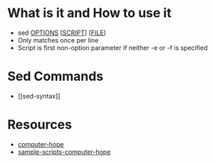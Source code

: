 # What is it and How to use it
- sed [OPTIONS](sed-options.md) \[[SCRIPT](sed-syntax.md)] \[[FILE](sed-file-manip.md)]
- Only matches once per line
- Script is first non-option parameter if neither -e or -f is specified

# Sed Commands
- [[sed-syntax]]

# Resources
- [computer-hope](https://www.computerhope.com/unix/used.htm)
- [sample-scripts-computer-hope](https://www.computerhope.com/unix/used.htm#samples)
